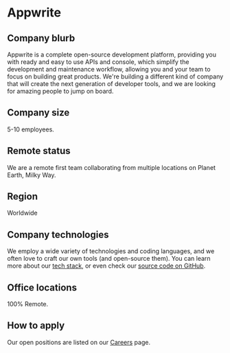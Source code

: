# Appwrite

## Company blurb

Appwrite is a complete open-source development platform, providing you with ready and easy to use APIs and console, which simplify the development and maintenance workflow, allowing you and your team to focus on building great products. We're building a different kind of company that will create the next generation of developer tools, and we are looking for amazing people to jump on board.

## Company size

5-10 employees.

## Remote status

We are a remote first team collaborating from multiple locations on Planet Earth, Milky Way.

## Region

Worldwide

## Company technologies

We employ a wide variety of technologies and coding languages, and we often love to craft our own tools (and open-source them). You can learn more about our [tech stack](https://stackshare.io/appwrite), or even check our [source code on GitHub](https://github.com/appwrite).

## Office locations

100% Remote.

## How to apply

Our open positions are listed on our [Careers](https://appwrite.io/company/careers) page.
